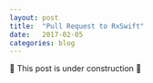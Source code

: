 ```yaml
---
layout: post
title:  "Pull Request to RxSwift"
date:   2017-02-05
categories: blog
---
```


🚧 This post is under construction 🚧
